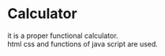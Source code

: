 # Calculator<br/>
it is a proper functional calculator.<br/>
html css and functions of java script are used.

